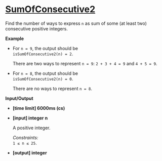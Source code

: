 ﻿# [SumOfConsecutive2](https://codefights.com/arcade/code-arcade/labyrinth-of-nested-loops/EQSjA5PRfyHueeNkj/description)

<div class="markdown"><p>Find the number of ways to express <code>n</code> as sum of some (at least two) consecutive positive integers.</p>
<p><strong>Example</strong></p>
<ul>
<li>
<p>For <code>n = 9</code>, the output should be<br>
<code>isSumOfConsecutive2(n) = 2</code>.</p>
<p>There are two ways to represent <code>n = 9</code>: <code>2 + 3 + 4 = 9</code> and <code>4 + 5 = 9</code>.</p>
</li>
<li>
<p>For <code>n = 8</code>, the output should be<br>
<code>isSumOfConsecutive2(n) = 0</code>.</p>
<p>There are no ways to represent <code>n = 8</code>.</p>
</li>
</ul>
<p><strong>Input/Output</strong></p>
<ul>
<li><strong>[time limit] 6000ms (cs)</strong></li>
</ul>
<ul>
<li>
<p><strong>[input] integer n</strong></p>
<p>A positive integer.</p>
<p><em>Constraints:</em><br>
<code>1 ≤ n ≤ 25</code>.</p>
</li>
<li>
<p><strong>[output] integer</strong></p>
</li>
</ul>
</div>